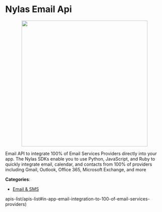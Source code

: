 # Nylas Email Api
<p align="center">
    <img width="400" src="https://raw.githubusercontent.com/apis-list/apis-list/apis/nylas-email-api/logo_256x256.png" />
</p>

Email API to integrate 100% of Email Services Providers directly into your app. The Nylas SDKs enable you to use Python, JavaScript, and Ruby to quickly integrate email, calendar, and contacts from 100% of providers including Gmail, Outlook, Office 365, Microsoft Exchange, and more



**Categories**:
- [Email & SMS](https://github.com/apis-list/apis-list#email-and-sms)




apis-list/apis-list#in-app-email-integration-to-100-of-email-services-providers)



